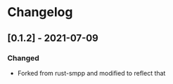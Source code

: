 # Changelog

## [0.1.2] - 2021-07-09
### Changed
- Forked from rust-smpp and modified to reflect that
